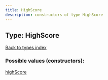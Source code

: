 ```yaml
---
title: HighScore
description: constructors of type HighScore
---
```

## Type: HighScore  
[Back to types index](index.md)



### Possible values (constructors):

[highScore](../constructors/highScore.md)  

